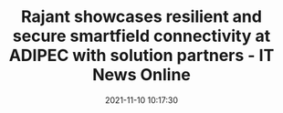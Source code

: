 ---
"title": "Rajant showcases resilient and secure smartfield connectivity at ADIPEC with solution partners - IT News Online"
"date": "2021-11-10 10:17:30"
"feed_name": "GOOGLENEWSMINING"
"feed_website": "https://news.google.com/search?q=mining%2Bincident&hl=en-US&gl=US&ceid=US:en"
"feed_rss": "https://news.google.com/rss/search?q=mining%2Bincident&hl=en-US&gl=US&ceid=US:en"
"link": "http://www.itnewsonline.com/Realwire/Rajant-showcases-resilient-and-secure-smartfield-connectivity-at-ADIPEC-with-solution-partners/25990"
"source": "{'href': 'http://www.itnewsonline.com', 'title': 'IT News Online'}"
"file": "_posts/2021-1-1-c6319ea7ebb0cf39fd47b3c3380e4c9d46437740.md"
"accident": "0"
"drilling": "0"
"dead": "0"
"injured": "0"
"arrested": "0"
"place": "unknown place"
"where": "unknown site"
"causes": "unknown"
"place_uri": "unknown place"
---